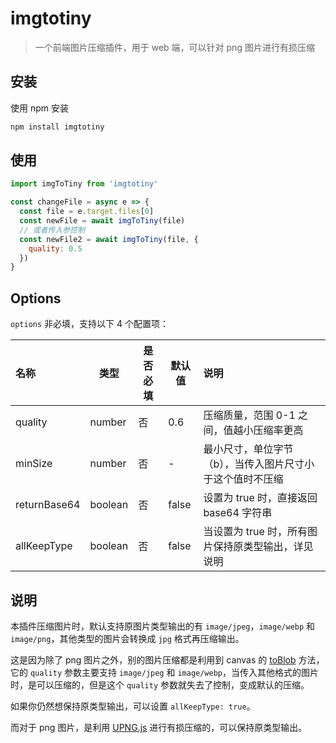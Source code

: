 # imgtotiny

> 一个前端图片压缩插件，用于 web 端，可以针对 png 图片进行有损压缩

## 安装

使用 npm 安装

```bash
npm install imgtotiny
```

## 使用

```js
import imgToTiny from 'imgtotiny'

const changeFile = async e => {
  const file = e.target.files[0]
  const newFile = await imgToTiny(file)
  // 或者传入参控制
  const newFile2 = await imgToTiny(file, {
    quality: 0.5
  })
}
```

## Options

`options` 非必填，支持以下 4 个配置项：

| 名称         | 类型    | 是否必填 | 默认值 | 说明                                                      |
| :----------- | ------- | -------- | ------ | :-------------------------------------------------------- |
| quality      | number  | 否       | 0.6    | 压缩质量，范围 0-1 之间，值越小压缩率更高                 |
| minSize      | number  | 否       | -      | 最小尺寸，单位字节（b），当传入图片尺寸小于这个值时不压缩 |
| returnBase64 | boolean | 否       | false  | 设置为 true 时，直接返回 base64 字符串                    |
| allKeepType  | boolean | 否       | false  | 当设置为 true 时，所有图片保持原类型输出，详见说明        |

## 说明

本插件压缩图片时，默认支持原图片类型输出的有 `image/jpeg`，`image/webp` 和 `image/png`，其他类型的图片会转换成 `jpg` 格式再压缩输出。

这是因为除了 png 图片之外，别的图片压缩都是利用到 canvas 的 [toBlob](https://developer.mozilla.org/zh-CN/docs/Web/API/HTMLCanvasElement/toBlob) 方法，它的 `quality` 参数主要支持 `image/jpeg` 和 `image/webp`，当传入其他格式的图片时，是可以压缩的，但是这个 `quality` 参数就失去了控制，变成默认的压缩。

如果你仍然想保持原类型输出，可以设置 `allKeepType: true`。

而对于 png 图片，是利用 [UPNG.js](https://github.com/photopea/UPNG.js) 进行有损压缩的，可以保持原类型输出。
